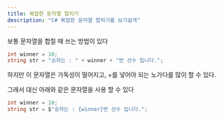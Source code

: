 ```yaml
---
title: 복잡한 문자열 합치기
description: "C# 복잡한 문자열 합치기를 보기쉽게"
---
```


보통 문자열을 합칠 때 쓰는 방법이 있다 

```cs
int winner = 10; 
string str = "승자는 : " + winner + "번 선수 입니다.";
```

하지만 이 문자열은 가독성이 떨어지고, +를 넣어야 되는 노가다를 많이 할 수 있다.

그래서 대신 아래와 같은 문자열을 사용 할 수 있다

```cs
int winner = 10;
string str = $"승자는 : {winner}번 선수 입니다.";
```

[//]: # (![png]&#40;./code.png&#41;)

[//]: # (You can also write code blocks here!)

[//]: # ()
[//]: # (```js)

[//]: # (const saltyDuckEgg = "chinese preserved food product")

[//]: # (```)

[//]: # ()
[//]: # (| Number | Title                                    | Year |)

[//]: # (| :----- | :--------------------------------------- | ---: |)

[//]: # (| 1      | Harry Potter and the Philosopher’s Stone | 2001 |)

[//]: # (| 2      | Harry Potter and the Chamber of Secrets  | 2002 |)

[//]: # (| 3      | Harry Potter and the Prisoner of Azkaban | 2004 |)

[//]: # ()
[//]: # ([View raw &#40;TEST.md&#41;]&#40;https://raw.github.com/adamschwartz/github-markdown-kitchen-sink/master/README.md&#41;)

[//]: # ()
[//]: # (This is a paragraph.)

[//]: # ()
[//]: # (    This is a paragraph.)

[//]: # ()
[//]: # (# Header 1)

[//]: # ()
[//]: # (## Header 2)

[//]: # ()
[//]: # (    Header 1)

[//]: # (    ========)

[//]: # ()
[//]: # (    Header 2)

[//]: # (    --------)

[//]: # ()
[//]: # (# Header 1)

[//]: # ()
[//]: # (## Header 2)

[//]: # ()
[//]: # (### Header 3)

[//]: # ()
[//]: # (#### Header 4)

[//]: # ()
[//]: # (##### Header 5)

[//]: # ()
[//]: # (###### Header 6)

[//]: # ()
[//]: # (    # Header 1)

[//]: # (    ## Header 2)

[//]: # (    ### Header 3)

[//]: # (    #### Header 4)

[//]: # (    ##### Header 5)

[//]: # (    ###### Header 6)

[//]: # ()
[//]: # (# Header 1)

[//]: # ()
[//]: # (## Header 2)

[//]: # ()
[//]: # (### Header 3)

[//]: # ()
[//]: # (#### Header 4)

[//]: # ()
[//]: # (##### Header 5)

[//]: # ()
[//]: # (###### Header 6)

[//]: # ()
[//]: # (    # Header 1 #)

[//]: # (    ## Header 2 ##)

[//]: # (    ### Header 3 ###)

[//]: # (    #### Header 4 ####)

[//]: # (    ##### Header 5 #####)

[//]: # (    ###### Header 6 ######)

[//]: # ()
[//]: # (> Lorem ipsum dolor sit amet, consectetuer adipiscing elit. Aliquam hendrerit mi posuere lectus. Vestibulum enim wisi, viverra nec, fringilla in, laoreet vitae, risus.)

[//]: # ()
[//]: # (    > Lorem ipsum dolor sit amet, consectetuer adipiscing elit. Aliquam hendrerit mi posuere lectus. Vestibulum enim wisi, viverra nec, fringilla in, laoreet vitae, risus.)

[//]: # ()
[//]: # (> ## This is a header.)

[//]: # (>)

[//]: # (> 1. This is the first list item.)

[//]: # (> 2. This is the second list item.)

[//]: # (>)

[//]: # (> Here's some example code:)

[//]: # (>)

[//]: # (>     Markdown.generate&#40;&#41;;)

[//]: # ()
[//]: # (    > ## This is a header.)

[//]: # (    > 1. This is the first list item.)

[//]: # (    > 2. This is the second list item.)

[//]: # (    >)

[//]: # (    > Here's some example code:)

[//]: # (    >)

[//]: # (    >     Markdown.generate&#40;&#41;;)

[//]: # ()
[//]: # (- Red)

[//]: # (- Green)

[//]: # (- Blue)

[//]: # ()
[//]: # (* Red)

[//]: # (* Green)

[//]: # (* Blue)

[//]: # ()
[//]: # (- Red)

[//]: # (- Green)

[//]: # (- Blue)

[//]: # ()
[//]: # (```markdown)

[//]: # (- Red)

[//]: # (- Green)

[//]: # (- Blue)

[//]: # ()
[//]: # (* Red)

[//]: # (* Green)

[//]: # (* Blue)

[//]: # ()
[//]: # (- Red)

[//]: # (- Green)

[//]: # (- Blue)

[//]: # (```)

[//]: # ()
[//]: # (- `code goes` here in this line)

[//]: # (- **bold** goes here)

[//]: # ()
[//]: # (```markdown)

[//]: # (- `code goes` here in this line)

[//]: # (- **bold** goes here)

[//]: # (```)

[//]: # ()
[//]: # (1. Buy flour and salt)

[//]: # (1. Mix together with water)

[//]: # (1. Bake)

[//]: # ()
[//]: # (```markdown)

[//]: # (1. Buy flour and salt)

[//]: # (1. Mix together with water)

[//]: # (1. Bake)

[//]: # (```)

[//]: # ()
[//]: # (1. `code goes` here in this line)

[//]: # (1. **bold** goes here)

[//]: # ()
[//]: # (```markdown)

[//]: # (1. `code goes` here in this line)

[//]: # (1. **bold** goes here)

[//]: # (```)

[//]: # ()
[//]: # (Paragraph:)

[//]: # ()
[//]: # (    Code)

[//]: # ()
[//]: # (<!-- -->)

[//]: # ()
[//]: # (    Paragraph:)

[//]: # ()
[//]: # (        Code)

[//]: # ()
[//]: # (---)

[//]: # ()
[//]: # (---)

[//]: # ()
[//]: # (---)

[//]: # ()
[//]: # (---)

[//]: # ()
[//]: # (---)

[//]: # ()
[//]: # (    * * *)

[//]: # ()
[//]: # (    ***)

[//]: # ()
[//]: # (    *****)

[//]: # ()
[//]: # (    - - -)

[//]: # ()
[//]: # (    ---------------------------------------)

[//]: # ()
[//]: # (This is [an example]&#40;http://example.com "Example"&#41; link.)

[//]: # ()
[//]: # ([This link]&#40;http://example.com&#41; has no title attr.)

[//]: # ()
[//]: # (This is [an example][id] reference-style link.)

[//]: # ()
[//]: # ([id]: http://example.com "Optional Title")

[//]: # ()
[//]: # (    This is [an example]&#40;http://example.com "Example"&#41; link.)

[//]: # ()
[//]: # (    [This link]&#40;http://example.com&#41; has no title attr.)

[//]: # ()
[//]: # (    This is [an example] [id] reference-style link.)

[//]: # ()
[//]: # (    [id]: http://example.com "Optional Title")

[//]: # ()
[//]: # (_single asterisks_)

[//]: # ()
[//]: # (_single underscores_)

[//]: # ()
[//]: # (**double asterisks**)

[//]: # ()
[//]: # (**double underscores**)

[//]: # ()
[//]: # (    *single asterisks*)

[//]: # ()
[//]: # (    _single underscores_)

[//]: # ()
[//]: # (    **double asterisks**)

[//]: # ()
[//]: # (    __double underscores__)

[//]: # ()
[//]: # (This paragraph has some `code` in it.)

[//]: # ()
[//]: # (    This paragraph has some `code` in it.)

[//]: # ()
[//]: # (![Alt Text]&#40;https://via.placeholder.com/200x50 "Image Title"&#41;)

[//]: # ()
[//]: # (    ![Alt Text]&#40;https://via.placeholder.com/200x50 "Image Title"&#41;)
